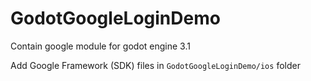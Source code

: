 # GodotGoogleLoginDemo
Contain google module for godot engine 3.1

Add Google Framework (SDK) files in `GodotGoogleLoginDemo/ios` folder
